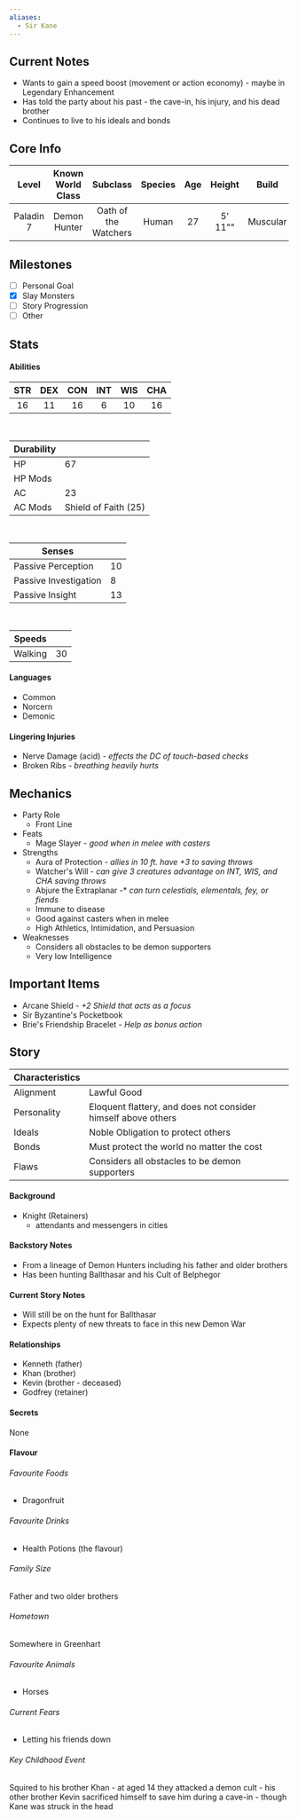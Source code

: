 ```yaml
---
aliases:
  - Sir Kane
---
```

## Current Notes
- Wants to gain a speed boost (movement or action economy) - maybe in Legendary Enhancement
- Has told the party about his past - the cave-in, his injury, and his dead brother
- Continues to live to his ideals and bonds
## Core Info
| Level | Known World Class | Subclass | Species | Age | Height | Build |
|:---:|:---:|:---:|:---:|:---:|:---:|:---:|
| Paladin 7 | Demon Hunter | Oath of the Watchers | Human | 27 | 5' 11"" | Muscular |
## Milestones
- [ ] Personal Goal
- [x] Slay Monsters
- [ ] Story Progression
- [ ] Other
## Stats
#### Abilities
| STR | DEX | CON | INT | WIS | CHA |
|:---:|:---:|:---:|:---:|:---:|:---:|
| 16 | 11 | 16 | 6 | 10 | 16 |

<br>

| Durability | |
|---|---|
| HP | 67 |
| HP Mods |  |
| AC | 23 |
| AC Mods | Shield of Faith (25) |

<br>

| Senses | |
|---|---|
| Passive Perception | 10 |
| Passive Investigation | 8 |
| Passive Insight | 13 |

<br>

| Speeds | |
|---|---|
| Walking | 30 |
#### Languages
- Common
- Norcern
- Demonic
#### Lingering Injuries
- Nerve Damage (acid) - *effects the DC of touch-based checks*
- Broken Ribs - *breathing heavily hurts*
## Mechanics
- Party Role
	- Front Line
- Feats
	- Mage Slayer - *good when in melee with casters*
- Strengths
	- Aura of Protection - *allies in 10 ft. have +3 to saving throws*
	- Watcher's Will - *can give 3 creatures advantage on INT, WIS, and CHA saving throws*
	- Abjure the Extraplanar -* *can turn celestials, elementals, fey, or fiends*
	- Immune to disease
	- Good against casters when in melee
	- High Athletics, Intimidation, and Persuasion
- Weaknesses
	- Considers all obstacles to be demon supporters
	- Very low Intelligence
## Important Items
- Arcane Shield - *+2 Shield that acts as a focus*
- Sir Byzantine's Pocketbook
- Brie's Friendship Bracelet - *Help as bonus action*
## Story
| Characteristics | |
|---|---|
| Alignment | Lawful Good |
| Personality | Eloquent flattery, and does not consider himself above others |
| Ideals | Noble Obligation to protect others |
| Bonds | Must protect the world no matter the cost |
| Flaws | Considers all obstacles to be demon supporters |
#### Background
- Knight (Retainers)
	- attendants and messengers in cities
#### Backstory Notes
- From a lineage of Demon Hunters including his father and older brothers
- Has been hunting Ballthasar and his Cult of Belphegor
#### Current Story Notes
- Will still be on the hunt for Ballthasar
- Expects plenty of new threats to face in this new Demon War
#### Relationships
- Kenneth (father)
- Khan (brother)
- Kevin (brother - deceased)
- Godfrey (retainer)
#### Secrets
None
#### Flavour
###### Favourite Foods
- Dragonfruit
###### Favourite Drinks
- Health Potions (the flavour)
###### Family Size
Father and two older brothers
###### Hometown
Somewhere in Greenhart
###### Favourite Animals
- Horses
###### Current Fears
- Letting his friends down
###### Key Childhood Event
Squired to his brother Khan - at aged 14 they attacked a demon cult - his other brother Kevin sacrificed himself to save him during a cave-in - though Kane was struck in the head